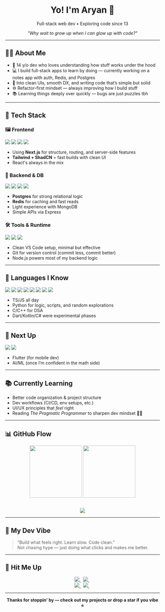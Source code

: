 <h1 align="center">Yo! I'm Aryan 👋</h1>

<p align="center">Full-stack web dev • Exploring code since 13</p>      
<p align="center"><i>"Why wait to grow up when I can glow up with code?"</i></p>      

---

## 🧑‍💻 About Me

- 🧠 14 y/o dev who loves understanding how stuff works under the hood  
- 💻 I build full-stack apps to learn by doing — currently working on a notes app with auth, Redis, and Postgres  
- 🧩 Into clean UIs, smooth DX, and writing code that’s simple but solid  
- ⚙️ Refactor-first mindset — always improving how I build stuff  
- 📚 Learning things deeply over quickly — bugs are just puzzles tbh  

---

## 🧰 Tech Stack

### 🖼 Frontend

<div align="left">      
  <img src="https://img.shields.io/badge/Next.js-000000?style=for-the-badge&logo=nextdotjs&logoColor=white" />
  <img src="https://img.shields.io/badge/React-1C1C1C?style=for-the-badge&logo=react&logoColor=61DAFB" />
  <img src="https://img.shields.io/badge/TailwindCSS-0F172A?style=for-the-badge&logo=tailwindcss&logoColor=38BDF8" />
  <img src="https://img.shields.io/badge/ShadCN_UI-0F0F0F?style=for-the-badge&logo=radixui&logoColor=white" />
</div>

- Using **Next.js** for structure, routing, and server-side features  
- **Tailwind + ShadCN** = fast builds with clean UI  
- React's always in the mix  

### 🧩 Backend & DB

<div align="left">    
  <img src="https://img.shields.io/badge/PostgreSQL-1C1C1C?style=for-the-badge&logo=postgresql&logoColor=white" />    
  <img src="https://img.shields.io/badge/Express.js-1C1C1C?style=for-the-badge&logo=express&logoColor=white" />    
  <img src="https://img.shields.io/badge/MongoDB-1C1C1C?style=for-the-badge&logo=mongodb&logoColor=47A248" />    
  <img src="https://img.shields.io/badge/Redis-1C1C1C?style=for-the-badge&logo=redis&logoColor=DC382D" />  
</div>    

- **Postgres** for strong relational logic  
- **Redis** for caching and fast reads  
- Light experience with MongoDB  
- Simple APIs via Express  

### 🛠️ Tools & Runtime

<div align="left">      
  <img src="https://img.shields.io/badge/VSCode-1C1C1C?style=for-the-badge&logo=visualstudiocode&logoColor=007ACC" />      
  <img src="https://img.shields.io/badge/Git-1C1C1C?style=for-the-badge&logo=git&logoColor=F05032" />      
  <img src="https://img.shields.io/badge/Node.js-1C1C1C?style=for-the-badge&logo=nodedotjs&logoColor=339933" />      
</div>      

- Clean VS Code setup, minimal but effective  
- Git for version control (commit less, commit better)  
- Node.js powers most of my backend logic  

---

## 🧠 Languages I Know

<div align="left">  
  <img src="https://img.shields.io/badge/TypeScript-1C1C1C?style=for-the-badge&logo=typescript&logoColor=3178C6" />  
  <img src="https://img.shields.io/badge/JavaScript-1C1C1C?style=for-the-badge&logo=javascript&logoColor=F7DF1E" />  
  <img src="https://img.shields.io/badge/Python-1C1C1C?style=for-the-badge&logo=python&logoColor=3776AB" />  
  <img src="https://img.shields.io/badge/CSharp-1C1C1C?style=for-the-badge&logo=csharp&logoColor=239120" />  
  <img src="https://img.shields.io/badge/C++-1C1C1C?style=for-the-badge&logo=cpp&logoColor=00599C" />  
  <img src="https://img.shields.io/badge/C-1C1C1C?style=for-the-badge&logo=c&logoColor=A8B9CC" />  
  <img src="https://img.shields.io/badge/Kotlin-1C1C1C?style=for-the-badge&logo=kotlin&logoColor=7F52FF" />  
  <img src="https://img.shields.io/badge/Dart-1C1C1C?style=for-the-badge&logo=dart&logoColor=0175C2" />  
</div>  

- TS/JS all day  
- Python for logic, scripts, and random explorations  
- C/C++ for DSA  
- Dart/Kotlin/C# were experimental phases  

---

## 🧪 Next Up

<div align="left">      
  <img src="https://img.shields.io/badge/Flutter-1C1C1C?style=for-the-badge&logo=flutter&logoColor=white" />      
  <img src="https://img.shields.io/badge/AI_/_ML-1C1C1C?style=for-the-badge&logo=openai&logoColor=white" />      
</div>      

- Flutter (for mobile dev)  
- AI/ML (once I’m confident in the math side)  

---

## 📚 Currently Learning

- Better code organization & project structure  
- Dev workflows (CI/CD, env setups, etc.)  
- UI/UX principles that *feel* right  
- Reading *The Pragmatic Programmer* to sharpen dev mindset 🧠📘  

---

## 📊 GitHub Flow

<div align="center">      
  <img src="https://github-readme-stats.vercel.app/api?username=rajaryandew&show_icons=true&theme=radical&hide_border=true" height="170px"/>      
  <img src="https://github-readme-stats.vercel.app/api/top-langs/?username=rajaryandew&layout=compact&theme=radical&hide_border=true" height="170px"/>      
</div>      

<br/>      

<p align="center">      
  <img src="https://streak-stats.demolab.com?user=rajaryandew&theme=react&hide_border=true" />      
</p>      

---

## 🧘 My Dev Vibe

> “Build what feels right. Learn slow. Code clean.”  
> Not chasing hype — just doing what clicks and makes me better.

---

## 🔗 Hit Me Up

<p align="center">      
  <a href="https://github.com/rajaryandew" target="_blank">      
    <img src="https://img.shields.io/badge/GitHub-rajaryandew-1C1C1C?style=for-the-badge&logo=github&logoColor=white"/>      
  </a>&nbsp;
  <a href="https://x.com/rajaryandew" target="_blank">      
    <img src="https://img.shields.io/badge/X-rajaryandew-1C1C1C?style=for-the-badge&logo=x&logoColor=white"/>      
  </a> &nbsp;
  <br/>
  <a href="https://discord.com/users/joblessraj" target="_blank">      
    <img src="https://img.shields.io/badge/Discord-rajaryandew-1C1C1C?style=for-the-badge&logo=discord&logoColor=5865F2"/>      
  </a>&nbsp;
  <a href="https://leetcode.com/rajaryandew/" target="_blank">
    <img src="https://img.shields.io/badge/LeetCode-rajaryandew-1C1C1C?style=for-the-badge&logo=leetcode&logoColor=FFA116"/>
  </a>&nbsp;
</p>      

---

<p align="center">      
  <b>Thanks for stoppin' by — check out my projects or drop a star if you vibe ⭐</b>      
</p>

